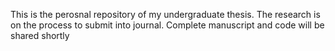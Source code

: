 This is the perosnal repository of my undergraduate thesis. The research is on the process to submit into journal. Complete manuscript and code will be shared shortly
